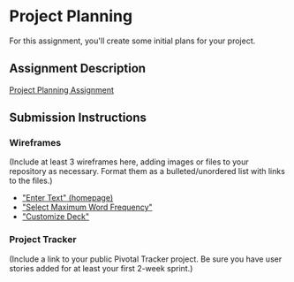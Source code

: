 # Project Planning
For this assignment, you'll create some initial plans for your project.

## Assignment Description
[Project Planning Assignment](https://education.launchcode.org/liftoff/assignments/planning/)

## Submission Instructions

### Wireframes

(Include at least 3 wireframes here, adding images or files to your repository as necessary. Format them as a bulleted/unordered list with links to the files.)

<ul>
  <li><a href='/enter_text.png'>"Enter Text" (homepage)</a></li>
  <li><a href='/select_maximum_word_frequency.png'>"Select Maximum Word Frequency"</a></li>
  <li><a href='/customize_deck.png'>"Customize Deck"</a></li>
</ul>

### Project Tracker

(Include a link to your public Pivotal Tracker project. Be sure you have user stories added for at least your first 2-week sprint.)
